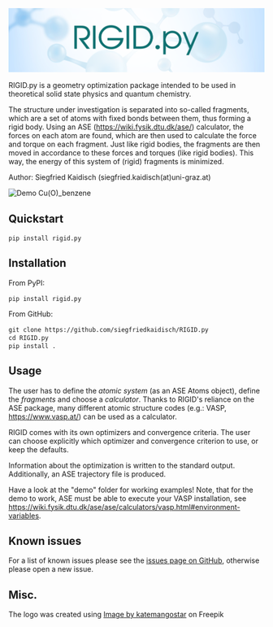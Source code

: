 ![Logo](https://github.com/siegfriedkaidisch/RIGID.py/blob/main/rigid/resources/images/rigid_bar.png)

RIGID.py is a geometry optimization package intended to be used in theoretical solid state physics and quantum chemistry. 

The structure under investigation is separated into so-called fragments, which are a set of atoms with fixed bonds between them, thus forming a rigid body. Using an ASE (https://wiki.fysik.dtu.dk/ase/) calculator, the forces on each atom are found, which are then used to calculate the force and torque on each fragment. Just like rigid bodies, the fragments are then moved in accordance to these forces and torques (like rigid bodies). This way, the energy of this system of (rigid) fragments is minimized.

Author: Siegfried Kaidisch (siegfried.kaidisch(at)uni-graz.at)


![Demo Cu(O)_benzene](https://github.com/siegfriedkaidisch/RIGID.py/blob/main/demo/Cu(O)_benzene/demo_CU(O)_benzene.gif)

## Quickstart

    pip install rigid.py

## Installation
    
From PyPI:

    pip install rigid.py

From GitHub:

    git clone https://github.com/siegfriedkaidisch/RIGID.py
    cd RIGID.py
    pip install .

## Usage
    
The user has to define the *atomic system* (as an ASE Atoms object), define the *fragments* and choose a *calculator*. Thanks to RIGID's reliance on the ASE package, many different atomic structure codes (e.g.: VASP, https://www.vasp.at/) can be used as a calculator.

RIGID comes with its own optimizers and convergence criteria. The user can choose explicitly which optimizer and convergence criterion to use, or keep the defaults.

Information about the optimization is written to the standard output. 
Additionally, an ASE trajectory file is produced. 

Have a look at the "demo" folder for working examples!
Note, that for the demo to work, ASE must be able to execute your VASP installation, see https://wiki.fysik.dtu.dk/ase/ase/calculators/vasp.html#environment-variables.

## Known issues

For a list of known issues please see the [issues page on GitHub](https://github.com/siegfriedkaidisch/RIGID.py/issues), otherwise please open a new issue.


## Misc.

The logo was created using
<a href="https://www.freepik.com/free-vector/molecular-structure-background_1476249.htm#query=molecules&position=1&from_view=search&track=sph&uuid=42cb47de-2f1f-48d1-9783-79c1c0e54126#position=1&query=molecules">Image by katemangostar</a> on Freepik



